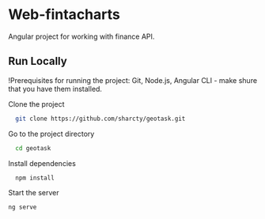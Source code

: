 # Web-fintacharts

Angular project for working with finance API.

## Run Locally
!Prerequisites for running the project: Git, Node.js, Angular CLI - make shure that you have them installed. 

Clone the project

```bash
  git clone https://github.com/sharcty/geotask.git
```

Go to the project directory

```bash
  cd geotask
```

Install dependencies

```bash
  npm install
```

Start the server

```bash
ng serve
```


